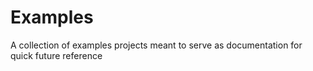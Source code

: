 # Examples

A collection of examples projects meant to serve as documentation for quick future reference
